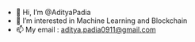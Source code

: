 - 👋 Hi, I’m @AdityaPadia
- 👀 I’m interested in Machine Learning and Blockchain
- 📫 My email : aditya.padia0911@gmail.com

<!---
AdityaPadia/AdityaPadia is a ✨ special ✨ repository because its `README.md` (this file) appears on your GitHub profile.
You can click the Preview link to take a look at your changes.
--->
